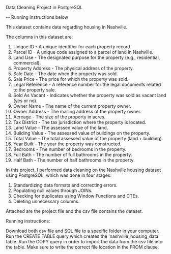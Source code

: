 Data Cleaning Project in PostgreSQL

-- Running instructions below

This dataset contains data regarding housing in Nashville.

The columns in this dataset are:

1. Unique ID - A unique identifier for each property record.
2. Parcel ID - A unique code assigned to a parcel of land in Nashville.
3. Land Use - The designated purpose for the property (e.g., residential, commercial).
4. Property Address - The physical address of the property.
5. Sale Date - The date when the property was sold.
6. Sale Price - The price for which the property was sold.
7. Legal Reference - A reference number for the legal documents related to the property sale.
8. Sold As Vacant - Indicates whether the property was sold as vacant land (yes or no).
9. Owner Name - The name of the current property owner.
10. Owner Address - The mailing address of the property owner.
11. Acreage - The size of the property in acres.
12. Tax District - The tax jurisdiction where the property is located.
13. Land Value - The assessed value of the land.
14. Building Value - The assessed value of buildings on the property.
15. Total Value - The total assessed value of the property (land + building).
16. Year Built - The year the property was constructed.
17. Bedrooms - The number of bedrooms in the property.
18. Full Bath - The number of full bathrooms in the property.
19. Half Bath - The number of half bathrooms in the property.

In this project, I performed data cleaning on the Nashville housing dataset using PostgreSQL, which was done in four stages:
1. Standardizing data formats and correcting errors.
2. Populating null values through JOINs.
3. Checking for duplicates using Window Functions and CTEs.
4. Deleting unnecessary columns.

Attached are the project file and the csv file contains the dataset.

Running instructions:

Download both csv file and SQL file to a specific folder in your computer.
Run the CREATE TABLE query which creates the 'nashville_housing_data' table.
Run the COPY query in order to import the data from the csv file into the table. Make sure to write the correct file location in the FROM clause.

